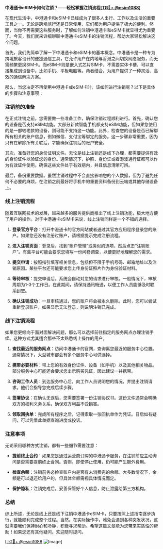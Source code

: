 **中港通卡eSIM卡如何注销？——轻松掌握注销流程[[TG💪+ @esim1088](https://t.me/s/esim1088)]**

在现代生活中，中港通卡和eSIM卡已经成为了很多人出行、工作以及生活的重要工具之一。无论是跨境旅行还是日常使用，它们都为用户提供了极大的便利。然而，当你不再需要这些服务时，了解如何注销中港通卡和eSIM卡就显得尤为重要了。今天，我们就来详细聊聊中港通卡eSIM卡的注销流程，帮助大家轻松解决这个问题。

首先，我们先简单了解一下中港通卡和eSIM卡的基本概念。中港通卡是一种专为跨境旅客设计的便捷通信工具，它允许用户在内地与香港之间切换网络服务，而无需频繁更换SIM卡。而eSIM卡则是嵌入式芯片SIM卡，不需要实体卡槽，可以直接集成到设备中，比如手机、平板电脑等。两者结合，为用户提供了一种灵活、高效的通信解决方案。

那么，当您决定不再使用中港通卡或eSIM卡时，该如何进行注销呢？以下是具体的步骤和注意事项：

### 注销前的准备

在正式注销之前，您需要做一些准备工作，确保注销过程顺利进行。首先，确认您的设备是否支持eSIM功能。大部分新款智能手机都支持eSIM功能，但如果您使用的是一部较老款的设备，则可能不支持这一功能。此外，检查您的设备是否已解绑所有相关的账户信息，例如微信、支付宝等绑定的服务。这一步骤非常重要，因为只有在解除所有关联后，才能确保注销后的账户安全。

其次，准备好您的身份证明文件。无论是线上注销还是线下办理，都需要提供有效的身份证件以验证您的身份。通常情况下，护照、身份证或者港澳通行证都可以作为有效证件使用。确保这些文件处于有效期内，并且信息清晰可辨。

最后，备份重要数据。虽然注销过程中不会直接影响您的个人数据，但为了避免任何不必要的麻烦，在注销之前最好将手机中的重要资料备份到云端或其他存储设备上。

### 线上注销流程

随着互联网技术的发展，越来越多的服务提供商推出了线上注销功能，极大地方便了用户的操作。对于中港通卡eSIM卡来说，线上注销同样是一个不错的选择。

1. **登录官方平台**：打开中港通卡的官方网站或者通过其官方应用程序登录您的账户。如果您还没有注册过账户，请根据提示完成注册流程。
   
2. **进入注销页面**：登录后，找到“账户管理”或类似的选项，然后点击“注销账户”。有些平台可能会要求您填写一份问卷调查，以便更好地理解您的需求。

3. **提交申请**：按照指引填写相关信息，包括但不限于手机号码、邮箱地址以及注销原因。某些平台还可能要求您上传身份证照片作为身份验证材料。

4. **等待审核**：提交申请后，系统会自动对您的请求进行审核。一般情况下，审核周期为1-3个工作日。在此期间，请保持通讯畅通，以便工作人员能够及时联系到您。

5. **确认注销成功**：一旦审核通过，您的账户将会被永久删除。此时，您可以尝试重新登录账户，如果显示无法登录，则说明注销已完成。

### 线下注销流程

如果您更倾向于面对面解决问题，那么可以选择前往指定的服务网点办理注销手续。这种方式尤其适合那些不太熟悉线上操作的用户。

1. **查找最近的服务网点**：访问中港通卡的官网，查询离您最近的服务中心位置。通常情况下，大型城市都会有多个服务中心可供选择。

2. **携带必要材料**：带上您的有效身份证件、设备（如手机）以及其他相关物品。部分服务中心可能还会要求您出示购买凭证，因此建议一并携带。

3. **咨询工作人员**：到达服务中心后，向工作人员说明您的情况，并提出注销请求。他们会指导您完成后续步骤。

4. **签署协议**：在确认无误后，您需要签署一份注销协议书。这份文件通常会明确双方的权利义务关系，确保双方利益不受损害。

5. **领取回执单**：完成所有程序之后，记得索取一张回执单作为凭证。日后如有疑问，可以凭借此单据查询进度或投诉。

### 注意事项

无论采用哪种方式注销，都有一些细节需要注意：

- **提前终止合约**：如果您是通过运营商订购的中港通卡服务，在注销前应主动询问是否需要提前终止合同。否则，即使停止使用，仍可能产生额外费用。
  
- **检查余额**：注销前务必检查账户内是否有未消费完的余额。大多数情况下，余额是可以退还给用户的，但具体金额需视具体情况而定。

- **保护隐私**：注销完成后，妥善保管好个人信息，防止泄露给第三方机构。

### 总结

综上所述，无论是线上还是线下注销中港通卡eSIM卡，只要按照上述指南逐步执行，就能顺利完成整个过程。当然，在实际操作中，难免会遇到各种突发状况，这就需要我们保持耐心和冷静，积极寻求帮助。希望这篇文章能为您带来实质性的帮助！如果您还有其他疑问，欢迎随时提问。

[[TG💪+ @esim1088](https://t.me/s/esim1088) ![Image](https://i.postimg.cc/4NQfJmqS/Snipaste-2025-05-13-00-14-12.png)]